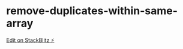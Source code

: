 # remove-duplicates-within-same-array

[Edit on StackBlitz ⚡️](https://stackblitz.com/edit/js-hagdxc)
